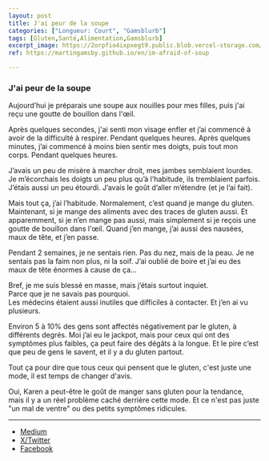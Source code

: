 ```yaml
---
layout: post
title: J'ai peur de la soupe
categories: ["Longueur: Court", "Gamsblurb"]
tags: [Gluten,Santé,Alimentation,Gamsblurb]
excerpt_image: https://2orpfio4ixpxegt9.public.blob.vercel-storage.com/blogPost/cm0mufr5g00mmmk0dwn5j2lzh/preview-image-4f7FHwEjx67FoKhUwEtRPyl3Mvy6JM.jfif
ref: https://martingamsby.github.io/en/im-afraid-of-soup

---
```


### **J'ai peur de la soupe**

Aujourd’hui je préparais une soupe aux nouilles pour mes filles, puis j'ai reçu une goutte de bouillon dans l'œil.

Après quelques secondes, j'ai senti mon visage enfler et j’ai commencé à avoir de la difficulté à respirer. Pendant quelques heures. Après quelques minutes, j’ai commencé à moins bien sentir mes doigts, puis tout mon corps. Pendant quelques heures.

J’avais un peu de misère à marcher droit, mes jambes semblaient lourdes. Je m’écorchais les doigts un peu plus qu’à l’habitude, ils tremblaient parfois. J’étais aussi un peu étourdi. J’avais le goût d’aller m’étendre (et je l’ai fait).

Mais tout ça, j’ai l’habitude. Normalement, c’est quand je mange du gluten. Maintenant, si je mange des aliments avec des traces de gluten aussi. Et apparemment, si je n’en mange pas aussi, mais simplement si je reçois une goutte de bouillon dans l'œil. Quand j’en mange, j’ai aussi des nausées, maux de tête, et j’en passe.

Pendant 2 semaines, je ne sentais rien. Pas du nez, mais de la peau. Je ne sentais pas la faim non plus, ni la soif. J’ai oublié de boire et j’ai eu des maux de tête énormes à cause de ça…

Bref, je me suis blessé en masse, mais j’étais surtout inquiet.   
Parce que je ne savais pas pourquoi.  
Les médecins étaient aussi inutiles que difficiles à contacter. Et j’en ai vu plusieurs.

Environ 5 à 10% des gens sont affectés négativement par le gluten, à différents degrés. Moi j’ai eu le jackpot, mais pour ceux qui ont des symptômes plus faibles, ça peut faire des dégâts à la longue. Et le pire c’est que peu de gens le savent, et il y a du gluten partout.

Tout ça pour dire que tous ceux qui pensent que le gluten, c'est juste une mode, il est temps de changer d'avis.

Oui, Karen a peut-être le goût de manger sans gluten pour la tendance, mais il y a un réel problème caché derrière cette mode. Et ce n'est pas juste "un mal de ventre" ou des petits symptômes ridicules.

---

- [Medium](https://medium.com/@martin.gamsby/jai-peur-de-la-soupe-28ef433ec9a4)
- [X/Twitter](https://x.com/MartinGamsby/status/1830765243309375973)
- [Facebook](https://www.facebook.com/share/MnicxC7zV5uRU8Ry/)

